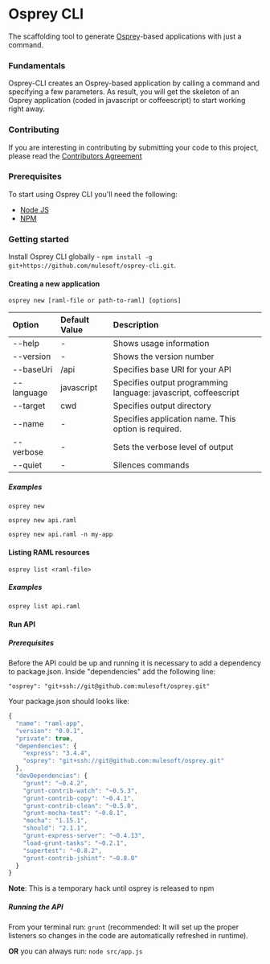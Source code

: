 Osprey CLI
==========

The scaffolding tool to generate [Osprey](https://github.com/mulesoft/osprey)-based applications with just a command.
### Fundamentals
Osprey-CLI creates an Osprey-based application by calling a command and specifying a few parameters.
As result, you will get the skeleton of an Osprey application (coded in javascript or coffeescript) to start working right away.

### Contributing
If you are interesting in contributing by submitting your code to this project, please read the [Contributors Agreement](https://api-notebook.anypoint.mulesoft.com/notebooks#bc1cf75a0284268407e4)

### Prerequisites

To start using Osprey CLI you'll need the following:

* [Node JS](http://nodejs.org/)
* [NPM](https://npmjs.org/)

### Getting started

Install Osprey CLI globally - `npm install -g git+https://github.com/mulesoft/osprey-cli.git`.

#### Creating a new application

`osprey new [raml-file or path-to-raml] [options]`

| Option            | Default Value  | Description  |
|:------------------|:---------------|:---------------|
| --help            |-               | Shows usage information
| --version         |-               | Shows the version number
| --baseUri         |/api            | Specifies base URI for your API
| --language        |javascript      | Specifies output programming language: javascript, coffeescript
| --target          |cwd             | Specifies output directory
| --name            |-               | Specifies application name. This option is required.
| --verbose         |-               | Sets the verbose level of output
| --quiet           |-               | Silences commands

##### Examples
`osprey new`

`osprey new api.raml`

`osprey new api.raml -n my-app`

#### Listing RAML resources

`osprey list <raml-file>`

##### Examples
`osprey list api.raml`

#### Run API

##### Prerequisites
Before the API could be up and running it is necessary to add a dependency to package.json. 
Inside "dependencies" add the following line:

`"osprey": "git+ssh://git@github.com:mulesoft/osprey.git"`

Your package.json should looks like:

```javascript
{
  "name": "raml-app",
  "version": "0.0.1",
  "private": true,
  "dependencies": {
    "express": "3.4.4",
    "osprey": "git+ssh://git@github.com:mulesoft/osprey.git"
  },
  "devDependencies": {
    "grunt": "~0.4.2",
    "grunt-contrib-watch": "~0.5.3",
    "grunt-contrib-copy": "~0.4.1",
    "grunt-contrib-clean": "~0.5.0",
    "grunt-mocha-test": "~0.8.1",
    "mocha": "1.15.1",
    "should": "2.1.1",
    "grunt-express-server": "~0.4.13",
    "load-grunt-tasks": "~0.2.1",
    "supertest": "~0.8.2",
    "grunt-contrib-jshint": "~0.8.0"
  }
}
```


**Note**: This is a temporary hack until osprey is released to npm

##### Running the API
From your terminal run:
`grunt` (recommended: It will set up the proper listeners so changes in the code are automatically refreshed in runtime).

**OR** you can always run: `node src/app.js` 
